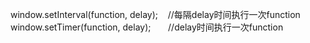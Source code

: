 window.setInterval(function, delay);    //每隔delay时间执行一次function
window.setTimer(function, delay);       //delay时间执行一次function
